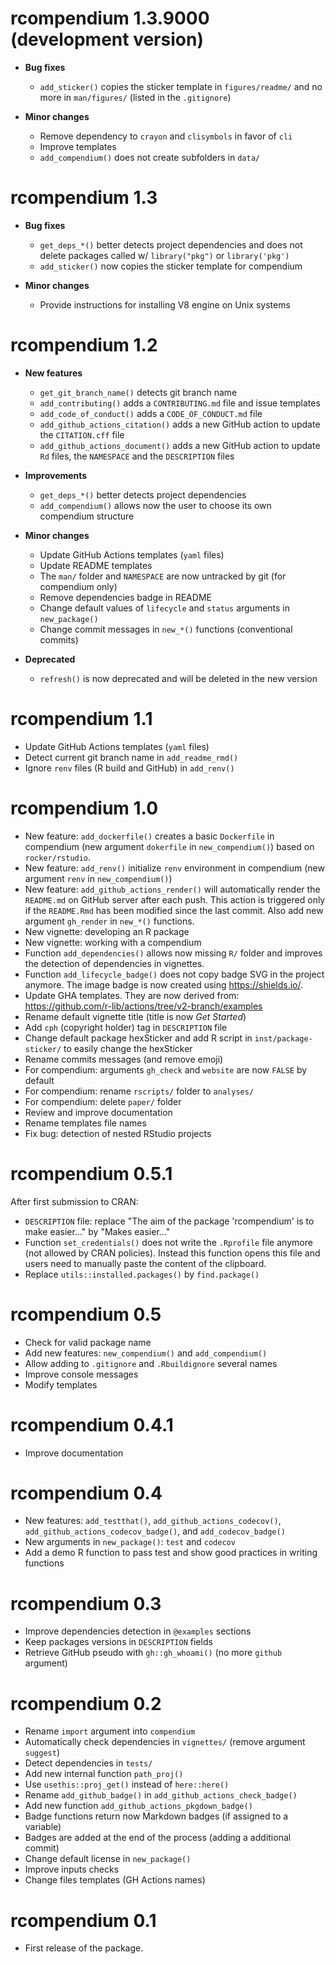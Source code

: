 # rcompendium 1.3.9000 (development version)

* **Bug fixes**

  * `add_sticker()` copies the sticker template in `figures/readme/` and no more in `man/figures/` (listed in the `.gitignore`)

* **Minor changes**

  * Remove dependency to `crayon` and `clisymbols` in favor of `cli`
  * Improve templates
  * `add_compendium()` does not create subfolders in `data/`


# rcompendium 1.3

* **Bug fixes**

  * `get_deps_*()` better detects project dependencies and does not delete 
  packages called w/ `library("pkg")` or `library('pkg')`
  * `add_sticker()` now copies the sticker template for compendium

* **Minor changes**

  * Provide instructions for installing V8 engine on Unix systems


# rcompendium 1.2

* **New features**

  * `get_git_branch_name()` detects git branch name
  * `add_contributing()` adds a `CONTRIBUTING.md` file and issue templates
  * `add_code_of_conduct()` adds a `CODE_OF_CONDUCT.md` file
  * `add_github_actions_citation()` adds a new GitHub action to update the 
  `CITATION.cff` file
  * `add_github_actions_document()` adds a new GitHub action to update `Rd` files,
  the `NAMESPACE` and the `DESCRIPTION` files

* **Improvements**

  * `get_deps_*()` better detects project dependencies
  * `add_compendium()` allows now the user to choose its own compendium structure

* **Minor changes**

  * Update GitHub Actions templates (`yaml` files)
  * Update README templates
  * The `man/` folder and `NAMESPACE` are now untracked by git (for compendium only)
  * Remove dependencies badge in README
  * Change default values of `lifecycle` and `status` arguments in `new_package()`
  * Change commit messages in `new_*()` functions (conventional commits)

* **Deprecated**

  * `refresh()` is now deprecated and will be deleted in the new version


# rcompendium 1.1

* Update GitHub Actions templates (`yaml` files)
* Detect current git branch name in `add_readme_rmd()`
* Ignore `renv` files (R build and GitHub) in `add_renv()`


# rcompendium 1.0

* New feature: `add_dockerfile()` creates a basic `Dockerfile` in compendium (new 
argument `dokerfile` in `new_compendium()`) based on `rocker/rstudio`.
* New feature: `add_renv()` initialize `renv` environment in compendium (new 
argument `renv` in `new_compendium()`)
* New feature: `add_github_actions_render()` will automatically render
the `README.md` on GitHub server after each push. This action is triggered
only if the `README.Rmd` has been modified since the last commit. Also
add new argument `gh_render` in `new_*()` functions.
* New vignette: developing an R package
* New vignette: working with a compendium
* Function `add_dependencies()` allows now missing `R/` folder and improves the
detection of dependencies in vignettes.
* Function `add_lifecycle_badge()` does not copy badge SVG in the project 
anymore. The image badge is now created using https://shields.io/.
* Update GHA templates. They are now derived from:
https://github.com/r-lib/actions/tree/v2-branch/examples
* Rename default vignette title (title is now _Get Started_)
* Add `cph` (copyright holder) tag in `DESCRIPTION` file
* Change default package hexSticker and add R script in `inst/package-sticker/` 
to easily change the hexSticker
* Rename commits messages (and remove emoji)
* For compendium: arguments `gh_check` and `website` are now `FALSE` by default
* For compendium: rename `rscripts/` folder to `analyses/`
* For compendium: delete `paper/` folder
* Review and improve documentation
* Rename templates file names
* Fix bug: detection of nested RStudio projects


# rcompendium 0.5.1

After first submission to CRAN:

* `DESCRIPTION` file: replace "The aim of the package 'rcompendium' is to make 
easier..." by "Makes easier..."
* Function `set_credentials()` does not write the `.Rprofile` file anymore 
(not allowed by CRAN policies). Instead this function opens this file and users 
need to manually paste the content of the clipboard.
* Replace `utils::installed.packages()` by `find.package()`


# rcompendium 0.5

* Check for valid package name
* Add new features: `new_compendium()` and `add_compendium()`
* Allow adding to `.gitignore` and `.Rbuildignore` several names
* Improve console messages
* Modify templates


# rcompendium 0.4.1

* Improve documentation


# rcompendium 0.4

* New features: `add_testthat()`, `add_github_actions_codecov()`, 
`add_github_actions_codecov_badge()`, and `add_codecov_badge()`
* New arguments in `new_package()`: `test` and `codecov`
* Add a demo R function to pass test and show good practices in writing 
functions


# rcompendium 0.3

* Improve dependencies detection in `@examples` sections
* Keep packages versions in `DESCRIPTION` fields
* Retrieve GitHub pseudo with `gh::gh_whoami()` (no more `github` argument)


# rcompendium 0.2

* Rename `import` argument into `compendium`
* Automatically check dependencies in `vignettes/` (remove argument `suggest`)
* Detect dependencies in `tests/`
* Add new internal function `path_proj()`
* Use `usethis::proj_get()` instead of `here::here()`
* Rename `add_github_badge()` in `add_github_actions_check_badge()`
* Add new function `add_github_actions_pkgdown_badge()`
* Badge functions return now Markdown badges (if assigned to a variable)
* Badges are added at the end of the process (adding a additional commit)
* Change default license in `new_package()`
* Improve inputs checks
* Change files templates (GH Actions names)


# rcompendium 0.1

* First release of the package.
